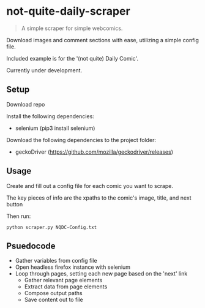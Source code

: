 # not-quite-daily-scraper
>A simple scraper for simple webcomics. 

Download images and comment sections with ease, utilizing a simple config file.

Included example is for the '(not quite) Daily Comic'.

Currently under development.

## Setup

Download repo

Install the following dependencies:
* selenium (pip3 install selenium)
 
Download the following dependencies to the project folder:
* geckoDriver (https://github.com/mozilla/geckodriver/releases)
 
## Usage
Create and fill out a config file for each comic you want to scrape.

The key pieces of info are the xpaths to the comic's image, title, and next button

Then run:

```
python scraper.py NQDC-Config.txt
```
 
## Psuedocode

* Gather variables from config file
* Open headless firefox instance with selenium
* Loop through pages, setting each new page based on the 'next' link
    * Gather relevant page elements
    * Extract data from page elements
    * Compose output paths
    * Save content out to file